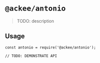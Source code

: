 # `@ackee/antonio`

> TODO: description

## Usage

```
const antonio = require('@ackee/antonio');

// TODO: DEMONSTRATE API
```
